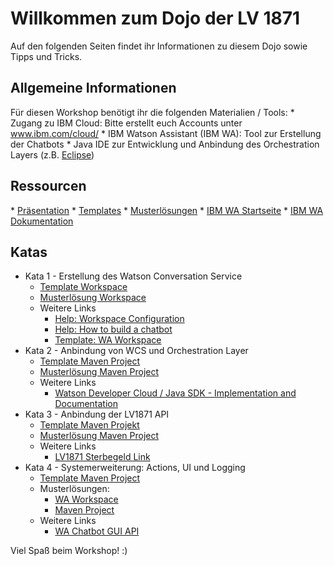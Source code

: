 <h1>Willkommen zum Dojo der LV 1871</h1>

Auf den folgenden Seiten findet ihr Informationen zu diesem Dojo sowie Tipps und Tricks. 

<h2>Allgemeine Informationen</h2>
Für diesen Workshop benötigt ihr die folgenden Materialien / Tools:
* Zugang zu IBM Cloud: Bitte erstellt euch Accounts unter <a href="https://www.ibm.com/cloud/">www.ibm.com/cloud/</a>
* IBM Watson Assistant (IBM WA): Tool zur Erstellung der Chatbots
* Java IDE zur Entwicklung und Anbindung des Orchestration Layers (z.B. <a href="https://www.eclipse.org/downloads/">Eclipse</a>)

<h2>Ressourcen</h2> 
* <a href="https://gitlab.infomotion.de/lv1871/chatbot/blob/master/ChatbotsLeichtgemacht.pdf">Präsentation</a> 
* <a href="https://gitlab.infomotion.de/lv1871/chatbot/tree/master/Templates">Templates</a>
* <a href="https://gitlab.infomotion.de/lv1871/chatbot/tree/master/Musterlösungen">Musterlösungen</a>
* <a href="https://watson-assistant.eu-de.bluemix.net/">IBM WA Startseite</a>   
* <a href="https://console.bluemix.net/docs/services/conversation/configure-workspace.html#configuring-a-watson-assistant-workspace">IBM WA Dokumentation</a>


<h2>Katas</h2>
<ul>
	<li> Kata 1 - Erstellung des Watson Conversation Service 
	<ul>
		<li><a href="Templates/dojo_template.json">Template Workspace</a></li>
		<li><a href="Templates/workspace_lv1871.json">Musterlösung Workspace</a></li>
		<li>Weitere Links
			<ul>
				<li><a href="https://console.bluemix.net/docs/services/conversation/configure-workspace.html#configuring-a-watson-assistant-workspace">Help: Workspace Configuration</a></li>
				<li><a href="www.ibm.com/watson/how-to-build-a-chatbot/">Help: How to build a chatbot</a></li>
				<li><a href="">Template: WA Workspace</a></li>
			</ul>
		</li>
	</ul>
	</li>
	<li> Kata 2 - Anbindung von WCS und Orchestration Layer
	<ul>
		<li><a href="Templates/java_template.zip">Template Maven Project</a></li>
		<li><a href="Templates/java_context.zip">Musterlösung Maven Project</a></li>
		<li>Weitere Links
			<ul>
				<li><a href="github.com/watson-developer-cloud/java-sdk/">Watson Developer Cloud / Java SDK - Implementation and  Documentation</a></li>
			</ul>
		</li>
	</ul>
	</li>
	<li> Kata 3 - Anbindung der LV1871 API 
	<ul>
		<li><a href="Templates/java_context.zip">Template Maven Projekt</a></li>
		<li><a href="Templates/java_lv1871api.zip">Musterlösung Maven Project</a></li>
		<li>Weitere Links
			<ul>
				<li><a href="www.lv1871.de/lv1871_internet/sterbegeldversicherung.htm#/?versicherungssumme=9000">LV1871 Sterbegeld Link</a></li>
			</ul>
		</li>
	</ul>
	</li>
	<li> Kata 4 - Systemerweiterung: Actions, UI und Logging
	<ul>
		<li><a href="Templates/java_lv1871api.zip">Template Maven Project</a></li>
		<li>Musterlösungen:
			<ul>
				<li><a href="Musterl%C3%B6sungen/dojo_solution.json">WA Workspace</a></li>
				<li><a href="Musterl%C3%B6sungen/java_actions.zip">Maven Project</a></li>
			</ul>
			</li>
		<li>Weitere Links
			<ul>
				<li><a href="https://git.ng.bluemix.net/insdach/chatbot-template">WA Chatbot GUI API</a></li>
			</ul>
		</li>
	</ul>
	</li>
</ul>



Viel Spaß beim Workshop! :)
  


